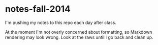 notes-fall-2014
===============

I'm pushing my notes to this repo each day after class. 

At the moment I'm not overly concerned about formatting, so Markdown rendering 
may look wrong. Look at the raws until I go back and clean up. 
